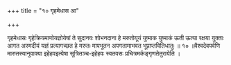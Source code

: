 +++
title = "१० गृहमेधास आ"

+++

गृहमेधासः गृहेक्रियमाणोयज्ञोयेषां ते सुदानवः शोभनदाना हे मरुतोयूयं युष्माक युष्माकं ऊती ऊत्या रक्षया युक्ताः आगत अस्मदीयं यज्ञं प्रत्यागच्छत हे मरुतः मापभूतन अपगतामाभवत भूप्राप्तवितिधातुः ॥ १० ॥वैश्वदेवपर्वणि मारुतस्यानुवाक्या इहेहवइत्येषा सूत्रितञ्च-इहेहवः स्वतवसः प्रचित्रमर्कङ्गृणतेतुरायेति ।
